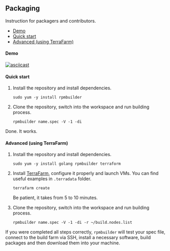 ## Packaging

Instruction for packagers and contributors.
  
  * [Demo](#demo)
  * [Quick start](#quick-start)
  * [Advanced (using TerraFarm)](#advanced-using-terrafarm)

#### Demo

[![asciicast](https://asciinema.org/a/43720.png)](https://asciinema.org/a/43720)

#### Quick start

1. Install the repository and install dependencies.

    ```
    sudo yum -y install rpmbuilder
    ```

2. Clone the repository, switch into the workspace and run building process.

    ```
    rpmbuilder name.spec -V -1 -di
    ```

Done. It works.

#### Advanced (using TerraFarm)

1. Install the repository and install dependencies.

    ```
    sudo yum -y install golang rpmbuilder terraform
    ```

2. Install [TerraFarm](https://github.com/essentialkaos/terrafarm), configure it properly and launch VMs. You can find useful examples in `.terradata` folder.

    ```
    terrafarm create
    ```

    Be patient, it takes from 5 to 10 minutes.

3. Clone the repository, switch into the workspace and run building process.

    ```
    rpmbuilder name.spec -V -1 -di -r ~/build.nodes.list
    ```

If you were completed all steps correctly, `rpmbuilder` will test your spec file, 
connect to the build farm via SSH, install a necessary software, build packages and then 
download them into your machine.

